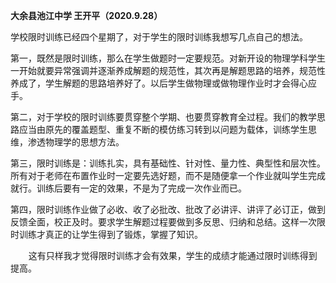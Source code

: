 ﻿---
layout: post
tags: [随笔]
author: wkp
---

**大余县池江中学  王开平（2020.9.28）**

学校限时训练已经四个星期了，对于学生的限时训练我想写几点自己的想法。

第一，既然是限时训练，那么在学生做题时一定要规范。对新开设的物理学科学生一开始就要异常强调并逐渐养成解题的规范性，其次再是解题思路的培养，规范性养成了，学生解题的思路培养好了。以后学生做物理或做物理作业时才会得心应手。

第二，对于学校的限时训练要贯穿整个学期、也要贯穿教育全过程。我们的教学思路应当由原先的覆盖题型、重复不断的模仿练习转到以问题为载体，训练学生思维，渗透物理学的思想方法。

第三，限时训练是：训练扎实，具有基础性、针对性、量力性、典型性和层次性。所有对于老师在布置作业时一定要先选好题，而不是随便拿一个作业就叫学生完成就行。训练后要有一定的效果，不是为了完成一次作业而已。

第四，限时训练作业做了必收、收了必批改、批改了必讲评、讲评了必订正，做到反馈全面，校正及时。要求学生解题过程要做到多反思、归纳和总结。这样一次限时训练才真正的让学生得到了锻炼，掌握了知识。

`    `这有只样我才觉得限时训练才会有效果，学生的成绩才能通过限时训练得到提高。